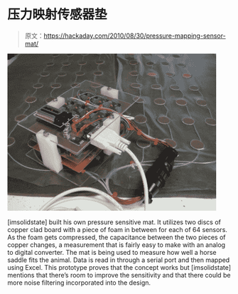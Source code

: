 # 压力映射传感器垫

> 原文：<https://hackaday.com/2010/08/30/pressure-mapping-sensor-mat/>

![](img/62319a23106f2846b3b42502415323a2.png "pressure-sensing-mat")

[imsolidstate] built his own pressure sensitive mat. It utilizes two discs of copper clad board with a piece of foam in between for each of 64 sensors. As the foam gets compressed, the capacitance between the two pieces of copper changes, a measurement that is fairly easy to make with an analog to digital converter. The mat is being used to measure how well a horse saddle fits the animal. Data is read in through a serial port and then mapped using Excel. This prototype proves that the concept works but [imsolidstate] mentions that there’s room to improve the sensitivity and that there could be more noise filtering incorporated into the design.